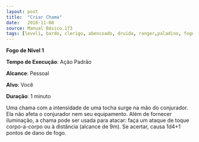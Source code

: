 ```yaml
---
layout: post
title:  "Criar Chama"
date:   2016-11-08
source: Manual Básico.173
tags: [level1, bardo, clerigo, abencoado, druida, ranger,paladino, fogo, padrao, pessoal, voce, minuto]
---
```


**Fogo de Nível 1**

**Tempo de Execução**: Ação Padrão

**Alcance**: Pessoal

**Alvo**: Você

**Duração**: 1 minuto


Uma chama com a intensidade de uma tocha surge na mão do conjurador.
Ela não afeta o conjurador nem seu equipamento. Além de fornecer iluminação, a chama pode ser usada para atacar: faça um
ataque de toque corpo-a-corpo ou à distância (alcance de 9m). Se acertar, causa 1d4+1 pontos de dano de fogo.
